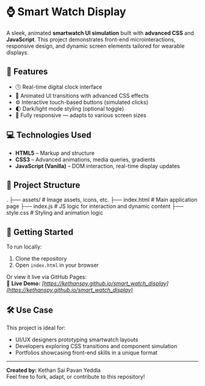 # ⌚ Smart Watch Display

A sleek, animated **smartwatch UI simulation** built with **advanced CSS** and **JavaScript**. This project demonstrates front-end microinteractions, responsive design, and dynamic screen elements tailored for wearable displays.

## 🧩 Features

- 🕓 Real-time digital clock interface
- 🧭 Animated UI transitions with advanced CSS effects
- ⚙️ Interactive touch-based buttons (simulated clicks)
- 🌓 Dark/light mode styling (optional toggle)
- 📱 Fully responsive — adapts to various screen sizes

## 💻 Technologies Used

- **HTML5** – Markup and structure
- **CSS3** – Advanced animations, media queries, gradients
- **JavaScript (Vanilla)** – DOM interaction, real-time display updates

## 📁 Project Structure
. ├── assets/ # Image assets, icons, etc. ├── index.html # Main application page ├── index.js # JS logic for interaction and dynamic content ├── style.css # Styling and animation logic


## 🚀 Getting Started

To run locally:

1. Clone the repository
2. Open `index.html` in your browser

Or view it live via GitHub Pages:  
🔗 **Live Demo:** *[https://kethanspy.github.io/smart_watch_display](https://kethanspy.github.io/smart_watch_display)*

## 🛠️ Use Case

This project is ideal for:
- UI/UX designers prototyping smartwatch layouts
- Developers exploring CSS transitions and component simulation
- Portfolios showcasing front-end skills in a unique format

---

**Created by:** Kethan Sai Pavan Yeddla  
Feel free to fork, adapt, or contribute to this repository!


